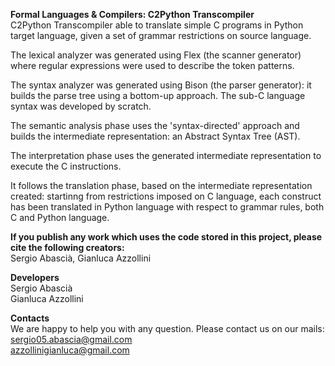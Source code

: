 **Formal Languages & Compilers: C2Python Transcompiler** <br/> 
C2Python Transcompiler able to translate simple C programs in Python target language, given a set of grammar restrictions on source language.

The lexical analyzer was generated using Flex (the scanner generator) where regular expressions were used to describe the token patterns.

The syntax analyzer was generated using Bison (the parser generator): it builds the parse tree using a bottom-up approach. The sub-C language syntax was developed by scratch.

The semantic analysis phase uses the 'syntax-directed' approach and builds the intermediate representation: an Abstract Syntax Tree (AST).

The interpretation phase uses the generated intermediate representation to execute the C instructions.

It follows the translation phase, based on the intermediate representation created: startinng from restrictions imposed on C language, each construct has been translated in Python language with respect to grammar rules, both C and Python language.


**If you publish any work which uses the code stored in this project, please cite the following creators:** <br/>
Sergio Abascià, Gianluca Azzollini

**Developers** <br/>
Sergio Abascià <br/>
Gianluca Azzollini

**Contacts** <br/>
We are happy to help you with any question. Please contact us on our mails: <br/>
sergio05.abascia@gmail.com <br/>
azzollinigianluca@gmail.com <br/>

<br/>
<br/>
